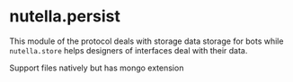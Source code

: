 
# nutella.persist
This module of the protocol deals with storage data storage for bots while `nutella.store` helps designers of interfaces deal with their data.

Support files natively but has mongo extension